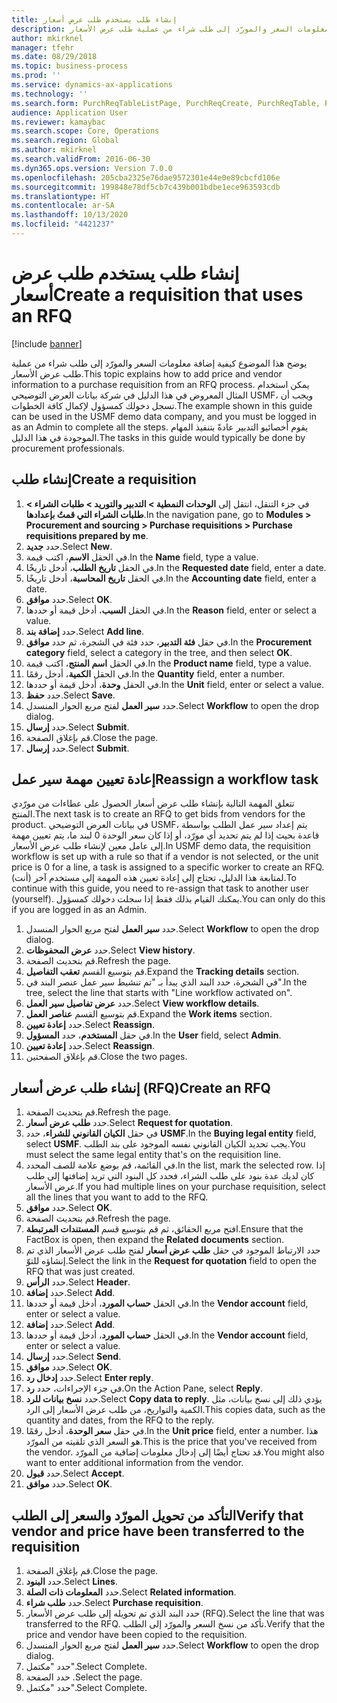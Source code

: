 ```yaml
---
title: إنشاء طلب يستخدم طلب عرض أسعار
description: يوضح هذا الموضوع كيفية إضافة معلومات السعر والمورّد إلى طلب شراء من عملية طلب عرض الأسعار.
author: mkirknel
manager: tfehr
ms.date: 08/29/2018
ms.topic: business-process
ms.prod: ''
ms.service: dynamics-ax-applications
ms.technology: ''
ms.search.form: PurchReqTableListPage, PurchReqCreate, PurchReqTable, PurchReqLineRelatedDocuments, EcoResCategorySingleLookup, PurchReqWorkflowDropDialog, WorkflowSubmitDialog, WorkflowStatus, WorkflowWorkItemActionDialog, WorkflowUserListLookup, PurchReqCopyRFQ, SysDataAreaSelectLookup, PurchRFQCaseTable, PurchRFQEditLines, PurchRFQReplyTable, UnitOfMeasureLookup
audience: Application User
ms.reviewer: kamaybac
ms.search.scope: Core, Operations
ms.search.region: Global
ms.author: mkirknel
ms.search.validFrom: 2016-06-30
ms.dyn365.ops.version: Version 7.0.0
ms.openlocfilehash: 205cba2325e76dae9572301e44e0e89cbcfd106e
ms.sourcegitcommit: 199848e78df5cb7c439b001bdbe1ece963593cdb
ms.translationtype: HT
ms.contentlocale: ar-SA
ms.lasthandoff: 10/13/2020
ms.locfileid: "4421237"
---
```

# <a name="create-a-requisition-that-uses-an-rfq"></a><span data-ttu-id="cc659-103">إنشاء طلب يستخدم طلب عرض أسعار</span><span class="sxs-lookup"><span data-stu-id="cc659-103">Create a requisition that uses an RFQ</span></span>

[!include [banner](../../includes/banner.md)]

<span data-ttu-id="cc659-104">يوضح هذا الموضوع كيفية إضافة معلومات السعر والمورّد إلى طلب شراء من عملية طلب عرض الأسعار.</span><span class="sxs-lookup"><span data-stu-id="cc659-104">This topic explains how to add price and vendor information to a purchase requisition from an RFQ process.</span></span> <span data-ttu-id="cc659-105">يمكن استخدام المثال المعروض في هذا الدليل في شركة بيانات العرض التوضيحي USMF، ويجب أن تسجل دخولك كمسؤول لإكمال كافة الخطوات.</span><span class="sxs-lookup"><span data-stu-id="cc659-105">The example shown in this guide can be used in the USMF demo data company, and you must be logged in as an Admin to complete all the steps.</span></span> <span data-ttu-id="cc659-106">يقوم أخصائيو التدبير عادةً بتنفيذ المهام الموجودة في هذا الدليل.</span><span class="sxs-lookup"><span data-stu-id="cc659-106">The tasks in this guide would typically be done by procurement professionals.</span></span>


## <a name="create-a-requisition"></a><span data-ttu-id="cc659-107">إنشاء طلب</span><span class="sxs-lookup"><span data-stu-id="cc659-107">Create a requisition</span></span>
1. <span data-ttu-id="cc659-108">في جزء التنقل، انتقل إلى **الوحدات النمطية > التدبير والتوريد‬ > طلبات الشراء > طلبات الشراء التي قمتُ بإعدادها‬**.</span><span class="sxs-lookup"><span data-stu-id="cc659-108">In the navigation pane, go to **Modules > Procurement and sourcing > Purchase requisitions > Purchase requisitions prepared by me**.</span></span>
2. <span data-ttu-id="cc659-109">حدد **جديد**.</span><span class="sxs-lookup"><span data-stu-id="cc659-109">Select **New**.</span></span>
3. <span data-ttu-id="cc659-110">في الحقل **الاسم**، اكتب قيمة.</span><span class="sxs-lookup"><span data-stu-id="cc659-110">In the **Name** field, type a value.</span></span>
4. <span data-ttu-id="cc659-111">في الحقل **تاريخ الطلب**، أدخل تاريخًا.</span><span class="sxs-lookup"><span data-stu-id="cc659-111">In the **Requested date** field, enter a date.</span></span>
5. <span data-ttu-id="cc659-112">في الحقل **تاريخ المحاسبة**، أدخل تاريخًا.</span><span class="sxs-lookup"><span data-stu-id="cc659-112">In the **Accounting date** field, enter a date.</span></span>
6. <span data-ttu-id="cc659-113">حدد **موافق**.</span><span class="sxs-lookup"><span data-stu-id="cc659-113">Select **OK**.</span></span>
7. <span data-ttu-id="cc659-114">في الحقل **السبب**، أدخل قيمة أو حددها.</span><span class="sxs-lookup"><span data-stu-id="cc659-114">In the **Reason** field, enter or select a value.</span></span>
8. <span data-ttu-id="cc659-115">حدد **إضافة بند**.</span><span class="sxs-lookup"><span data-stu-id="cc659-115">Select **Add line**.</span></span>
9. <span data-ttu-id="cc659-116">في حقل **فئة التدبير**، حدد فئة في الشجرة، ثم حدد **موافق**.</span><span class="sxs-lookup"><span data-stu-id="cc659-116">In the **Procurement category** field, select a category in the tree, and then select **OK**.</span></span>
10. <span data-ttu-id="cc659-117">في الحقل **اسم المنتج**، اكتب قيمة.</span><span class="sxs-lookup"><span data-stu-id="cc659-117">In the **Product name** field, type a value.</span></span>
11. <span data-ttu-id="cc659-118">في الحقل **الكمية**، أدخل رقمًا.</span><span class="sxs-lookup"><span data-stu-id="cc659-118">In the **Quantity** field, enter a number.</span></span>
12. <span data-ttu-id="cc659-119">في الحقل **وحدة**، أدخل قيمة أو حددها.</span><span class="sxs-lookup"><span data-stu-id="cc659-119">In the **Unit** field, enter or select a value.</span></span>
13. <span data-ttu-id="cc659-120">حدد **حفظ**.</span><span class="sxs-lookup"><span data-stu-id="cc659-120">Select **Save**.</span></span>
14. <span data-ttu-id="cc659-121">حدد **سير العمل** لفتح مربع الحوار المنسدل.</span><span class="sxs-lookup"><span data-stu-id="cc659-121">Select **Workflow** to open the drop dialog.</span></span>
15. <span data-ttu-id="cc659-122">حدد **إرسال**.</span><span class="sxs-lookup"><span data-stu-id="cc659-122">Select **Submit**.</span></span>
16. <span data-ttu-id="cc659-123">قم بإغلاق الصفحة.</span><span class="sxs-lookup"><span data-stu-id="cc659-123">Close the page.</span></span>
17. <span data-ttu-id="cc659-124">حدد **إرسال**.</span><span class="sxs-lookup"><span data-stu-id="cc659-124">Select **Submit**.</span></span>

## <a name="reassign-a-workflow-task"></a><span data-ttu-id="cc659-125">إعادة تعيين مهمة سير عمل</span><span class="sxs-lookup"><span data-stu-id="cc659-125">Reassign a workflow task</span></span>
<span data-ttu-id="cc659-126">تتعلق المهمة التالية بإنشاء طلب عرض أسعار الحصول على عطاءات من مورّدي المنتج.</span><span class="sxs-lookup"><span data-stu-id="cc659-126">The next task is to create an RFQ to get bids from vendors for the product.</span></span> <span data-ttu-id="cc659-127">في بيانات العرض التوضيحي USMF، يتم إعداد سير عمل الطلب بواسطة قاعدة بحيث إذا لم يتم تحديد أي مورّد، أو إذا كان سعر الوحدة 0 لبند ما، يتم تعيين مهمة إلى عامل معين لإنشاء طلب عرض الأسعار.</span><span class="sxs-lookup"><span data-stu-id="cc659-127">In USMF demo data, the requisition workflow is set up with a rule so that if a vendor is not selected, or the unit price is 0 for a line, a task is assigned to a specific worker to create an RFQ.</span></span> <span data-ttu-id="cc659-128">لمتابعة هذا الدليل، تحتاج إلى إعادة تعيين هذه المهمة إلى مستخدم آخر (أنت).</span><span class="sxs-lookup"><span data-stu-id="cc659-128">To continue with this guide, you need to re-assign that task to another user (yourself).</span></span> <span data-ttu-id="cc659-129">يمكنك القيام بذلك فقط إذا سجلت دخولك كمسؤول.</span><span class="sxs-lookup"><span data-stu-id="cc659-129">You can only do this if you are logged in as an Admin.</span></span>  

1. <span data-ttu-id="cc659-130">حدد **سير العمل** لفتح مربع الحوار المنسدل.</span><span class="sxs-lookup"><span data-stu-id="cc659-130">Select **Workflow** to open the drop dialog.</span></span>
2. <span data-ttu-id="cc659-131">حدد **عرض المحفوظات**.</span><span class="sxs-lookup"><span data-stu-id="cc659-131">Select **View history**.</span></span>
3. <span data-ttu-id="cc659-132">قم بتحديث الصفحة.</span><span class="sxs-lookup"><span data-stu-id="cc659-132">Refresh the page.</span></span>
4. <span data-ttu-id="cc659-133">قم بتوسيع القسم **تعقب التفاصيل**.</span><span class="sxs-lookup"><span data-stu-id="cc659-133">Expand the **Tracking details** section.</span></span>
5. <span data-ttu-id="cc659-134">في الشجرة، حدد البند الذي يبدأ بـ "تم تنشيط سير عمل عنصر البند في".‬</span><span class="sxs-lookup"><span data-stu-id="cc659-134">In the tree, select the line that starts with "Line workflow activated on".</span></span>
6. <span data-ttu-id="cc659-135">حدد **عرض تفاصيل سير العمل**.</span><span class="sxs-lookup"><span data-stu-id="cc659-135">Select **View workflow details**.</span></span>
7. <span data-ttu-id="cc659-136">قم بتوسيع القسم **عناصر العمل**.</span><span class="sxs-lookup"><span data-stu-id="cc659-136">Expand the **Work items** section.</span></span>
8. <span data-ttu-id="cc659-137">حدد **إعادة تعيين**.</span><span class="sxs-lookup"><span data-stu-id="cc659-137">Select **Reassign**.</span></span>
9. <span data-ttu-id="cc659-138">في حقل **المستخدم**، حدد **المسؤول**.</span><span class="sxs-lookup"><span data-stu-id="cc659-138">In the **User** field, select **Admin**.</span></span>
10. <span data-ttu-id="cc659-139">حدد **إعادة تعيين**.</span><span class="sxs-lookup"><span data-stu-id="cc659-139">Select **Reassign**.</span></span>
11. <span data-ttu-id="cc659-140">قم بإغلاق الصفحتين.</span><span class="sxs-lookup"><span data-stu-id="cc659-140">Close the two pages.</span></span>

## <a name="create-an-rfq"></a><span data-ttu-id="cc659-141">إنشاء طلب عرض أسعار (RFQ)</span><span class="sxs-lookup"><span data-stu-id="cc659-141">Create an RFQ</span></span>

1. <span data-ttu-id="cc659-142">قم بتحديث الصفحة.</span><span class="sxs-lookup"><span data-stu-id="cc659-142">Refresh the page.</span></span>
2. <span data-ttu-id="cc659-143">حدد **طلب عرض أسعار**.</span><span class="sxs-lookup"><span data-stu-id="cc659-143">Select **Request for quotation**.</span></span>
3. <span data-ttu-id="cc659-144">في حقل **الكيان القانوني للشراء**، حدد **USMF**.</span><span class="sxs-lookup"><span data-stu-id="cc659-144">In the **Buying legal entity** field, select **USMF**.</span></span> <span data-ttu-id="cc659-145">يجب تحديد الكيان القانوني نفسه الموجود على بند الطلب.</span><span class="sxs-lookup"><span data-stu-id="cc659-145">You must select the same legal entity that's on the requisition line.</span></span>  
4. <span data-ttu-id="cc659-146">في القائمة، قم بوضع علامة للصف المحدد.</span><span class="sxs-lookup"><span data-stu-id="cc659-146">In the list, mark the selected row.</span></span> <span data-ttu-id="cc659-147">إذا كان لديك عدة بنود على طلب الشراء، فحدد كل البنود التي تريد إضافتها إلى طلب عرض الأسعار.</span><span class="sxs-lookup"><span data-stu-id="cc659-147">If you had multiple lines on your purchase requisition, select all the lines that you want to add to the RFQ.</span></span>  
5. <span data-ttu-id="cc659-148">حدد **موافق**.</span><span class="sxs-lookup"><span data-stu-id="cc659-148">Select **OK**.</span></span>
6. <span data-ttu-id="cc659-149">قم بتحديث الصفحة.</span><span class="sxs-lookup"><span data-stu-id="cc659-149">Refresh the page.</span></span>
7. <span data-ttu-id="cc659-150">افتح مربع الحقائق، ثم قم بتوسيع قسم **المستندات المرتبطة**.</span><span class="sxs-lookup"><span data-stu-id="cc659-150">Ensure that the FactBox is open, then expand the **Related documents** section.</span></span>
8. <span data-ttu-id="cc659-151">حدد الارتباط الموجود في حقل **طلب عرض أسعار** لفتح طلب عرض الأسعار الذي تم إنشاؤه للتوّ.</span><span class="sxs-lookup"><span data-stu-id="cc659-151">Select the link in the **Request for quotation** field to open the RFQ that was just created.</span></span>
9. <span data-ttu-id="cc659-152">حدد **الرأس**.</span><span class="sxs-lookup"><span data-stu-id="cc659-152">Select **Header**.</span></span>
10. <span data-ttu-id="cc659-153">حدد **إضافة**.</span><span class="sxs-lookup"><span data-stu-id="cc659-153">Select **Add**.</span></span>
11. <span data-ttu-id="cc659-154">في الحقل **حساب المورد**، أدخل قيمة أو حددها.</span><span class="sxs-lookup"><span data-stu-id="cc659-154">In the **Vendor account** field, enter or select a value.</span></span>
12. <span data-ttu-id="cc659-155">حدد **إضافة**.</span><span class="sxs-lookup"><span data-stu-id="cc659-155">Select **Add**.</span></span>
13. <span data-ttu-id="cc659-156">في الحقل **حساب المورد**، أدخل قيمة أو حددها.</span><span class="sxs-lookup"><span data-stu-id="cc659-156">In the **Vendor account** field, enter or select a value.</span></span>
14. <span data-ttu-id="cc659-157">حدد **إرسال**.</span><span class="sxs-lookup"><span data-stu-id="cc659-157">Select **Send**.</span></span>
15. <span data-ttu-id="cc659-158">حدد **موافق**.</span><span class="sxs-lookup"><span data-stu-id="cc659-158">Select **OK**.</span></span>
16. <span data-ttu-id="cc659-159">حدد **إدخال رد‬**.</span><span class="sxs-lookup"><span data-stu-id="cc659-159">Select **Enter reply**.</span></span>
17. <span data-ttu-id="cc659-160">في جزء الإجراءات، حدد **رد**.</span><span class="sxs-lookup"><span data-stu-id="cc659-160">On the Action Pane, select **Reply**.</span></span>
18. <span data-ttu-id="cc659-161">حدد **نسخ بيانات للرد‬**.</span><span class="sxs-lookup"><span data-stu-id="cc659-161">Select **Copy data to reply**.</span></span> <span data-ttu-id="cc659-162">يؤدي ذلك إلى نسخ بيانات، مثل الكمية والتواريخ، من طلب عرض الأسعار إلى الرد.</span><span class="sxs-lookup"><span data-stu-id="cc659-162">This copies data, such as the quantity and dates, from the RFQ to the reply.</span></span>  
19. <span data-ttu-id="cc659-163">في حقل **سعر الوحدة**، أدخل رقمًا.</span><span class="sxs-lookup"><span data-stu-id="cc659-163">In the **Unit price** field, enter a number.</span></span> <span data-ttu-id="cc659-164">هذا هو السعر الذي تلقيته من المورّد.</span><span class="sxs-lookup"><span data-stu-id="cc659-164">This is the price that you've received from the vendor.</span></span> <span data-ttu-id="cc659-165">قد تحتاج أيضًا إلى إدخال معلومات إضافية من المورّد.</span><span class="sxs-lookup"><span data-stu-id="cc659-165">You might also want to enter additional information from the vendor.</span></span>  
20. <span data-ttu-id="cc659-166">حدد **قبول**.</span><span class="sxs-lookup"><span data-stu-id="cc659-166">Select **Accept**.</span></span>
21. <span data-ttu-id="cc659-167">حدد **موافق**.</span><span class="sxs-lookup"><span data-stu-id="cc659-167">Select **OK**.</span></span>

## <a name="verify-that-vendor-and-price-have-been-transferred-to-the-requisition"></a><span data-ttu-id="cc659-168">التأكد من تحويل المورّد والسعر إلى الطلب</span><span class="sxs-lookup"><span data-stu-id="cc659-168">Verify that vendor and price have been transferred to the requisition</span></span>
1. <span data-ttu-id="cc659-169">قم بإغلاق الصفحة.</span><span class="sxs-lookup"><span data-stu-id="cc659-169">Close the page.</span></span>
2. <span data-ttu-id="cc659-170">حدد **البنود**.</span><span class="sxs-lookup"><span data-stu-id="cc659-170">Select **Lines**.</span></span>
3. <span data-ttu-id="cc659-171">حدد **المعلومات ذات الصلة**.</span><span class="sxs-lookup"><span data-stu-id="cc659-171">Select **Related information**.</span></span>
4. <span data-ttu-id="cc659-172">حدد **طلب شراء**.</span><span class="sxs-lookup"><span data-stu-id="cc659-172">Select **Purchase requisition**.</span></span>
5. <span data-ttu-id="cc659-173">حدد البند الذي تم تحويله إلى طلب عرض الأسعار (RFQ).</span><span class="sxs-lookup"><span data-stu-id="cc659-173">Select the line that was transferred to the RFQ.</span></span> <span data-ttu-id="cc659-174">تأكد من نسخ السعر والمورّد إلى الطلب.</span><span class="sxs-lookup"><span data-stu-id="cc659-174">Verify that the price and vendor have been copied to the requisition.</span></span>  
6. <span data-ttu-id="cc659-175">حدد **سير العمل** لفتح مربع الحوار المنسدل.</span><span class="sxs-lookup"><span data-stu-id="cc659-175">Select **Workflow** to open the drop dialog.</span></span>
7. <span data-ttu-id="cc659-176">حدد "مكتمل".</span><span class="sxs-lookup"><span data-stu-id="cc659-176">Select Complete.</span></span>
8. <span data-ttu-id="cc659-177">حدد الصفحة .</span><span class="sxs-lookup"><span data-stu-id="cc659-177">Select the page.</span></span>
9. <span data-ttu-id="cc659-178">حدد "مكتمل".</span><span class="sxs-lookup"><span data-stu-id="cc659-178">Select Complete.</span></span>


